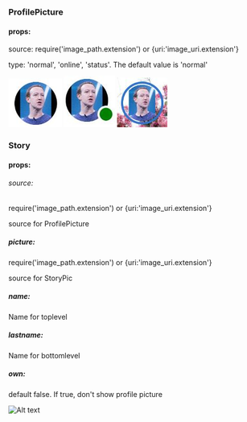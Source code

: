 ### ProfilePicture
#### props:

source: require('image_path.extension') or {uri:'image_uri.extension'}

type: 'normal', 'online', 'status'. The default value is 'normal'

![Alt text](documentation/normal.jpeg?raw=true "Appearence of normal profile image")
![Alt text](documentation/online.jpeg?raw=true "Appearence of online profile image")
![Alt text](documentation/status.jpeg?raw=true "Appearence of status profile image")

### Story
#### props:

###### source: 
require('image_path.extension') or {uri:'image_uri.extension'}

source for ProfilePicture

##### picture: 
require('image_path.extension') or {uri:'image_uri.extension'}

source for StoryPic

##### name: 
Name for toplevel

##### lastname: 
Name for bottomlevel

##### own: 
default false. If true, don't show profile picture

![Alt text](documentation/sotry.jpeg?raw=true "Appearence of normal profile image")